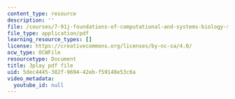 ```yaml
---
content_type: resource
description: ''
file: /courses/7-91j-foundations-of-computational-and-systems-biology-spring-2014/5dec4445382f969442ebf59148e53c6a_KYQ2dPW5nEU.pdf
file_type: application/pdf
learning_resource_types: []
license: https://creativecommons.org/licenses/by-nc-sa/4.0/
ocw_type: OCWFile
resourcetype: Document
title: 3play pdf file
uid: 5dec4445-382f-9694-42eb-f59148e53c6a
video_metadata:
  youtube_id: null
---
```

